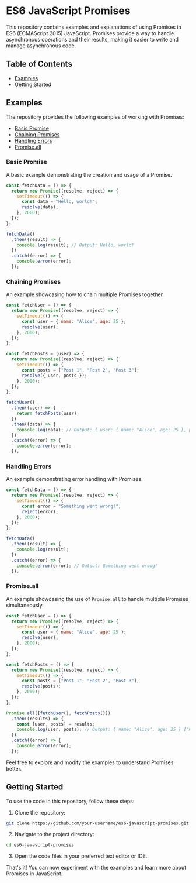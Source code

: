 # ES6 JavaScript Promises

This repository contains examples and explanations of using Promises in ES6 (ECMAScript 2015) JavaScript. Promises provide a way to handle asynchronous operations and their results, making it easier to write and manage asynchronous code.

## Table of Contents

- [Examples](#examples)
- [Getting Started](#getting-started)

## Examples

The repository provides the following examples of working with Promises:

- [Basic Promise](#basic-promise)
- [Chaining Promises](#chaining-promises)
- [Handling Errors](#handling-errors)
- [Promise.all](#promise-all)

### Basic Promise

A basic example demonstrating the creation and usage of a Promise.

```javascript
const fetchData = () => {
  return new Promise((resolve, reject) => {
    setTimeout(() => {
      const data = "Hello, world!";
      resolve(data);
    }, 2000);
  });
};

fetchData()
  .then((result) => {
    console.log(result); // Output: Hello, world!
  })
  .catch((error) => {
    console.error(error);
  });
```

### Chaining Promises

An example showcasing how to chain multiple Promises together.

```javascript
const fetchUser = () => {
  return new Promise((resolve, reject) => {
    setTimeout(() => {
      const user = { name: "Alice", age: 25 };
      resolve(user);
    }, 2000);
  });
};

const fetchPosts = (user) => {
  return new Promise((resolve, reject) => {
    setTimeout(() => {
      const posts = ["Post 1", "Post 2", "Post 3"];
      resolve({ user, posts });
    }, 2000);
  });
};

fetchUser()
  .then((user) => {
    return fetchPosts(user);
  })
  .then((data) => {
    console.log(data); // Output: { user: { name: "Alice", age: 25 }, posts: ["Post 1", "Post 2", "Post 3"] }
  })
  .catch((error) => {
    console.error(error);
  });
```

### Handling Errors

An example demonstrating error handling with Promises.

```javascript
const fetchData = () => {
  return new Promise((resolve, reject) => {
    setTimeout(() => {
      const error = "Something went wrong!";
      reject(error);
    }, 2000);
  });
};

fetchData()
  .then((result) => {
    console.log(result);
  })
  .catch((error) => {
    console.error(error); // Output: Something went wrong!
  });
```

### Promise.all

An example showcasing the use of `Promise.all` to handle multiple Promises simultaneously.

```javascript
const fetchUser = () => {
  return new Promise((resolve, reject) => {
    setTimeout(() => {
      const user = { name: "Alice", age: 25 };
      resolve(user);
    }, 2000);
  });
};

const fetchPosts = () => {
  return new Promise((resolve, reject) => {
    setTimeout(() => {
      const posts = ["Post 1", "Post 2", "Post 3"];
      resolve(posts);
    }, 2000);
  });
};

Promise.all([fetchUser(), fetchPosts()])
  .then((results) => {
    const [user, posts] = results;
    console.log(user, posts); // Output: { name: "Alice", age: 25 } ["Post 1", "Post 2", "Post 3"]
  })
  .catch((error) => {
    console.error(error);
  });
```



Feel free to explore and modify the examples to understand Promises better.

## Getting Started

To use the code in this repository, follow these steps:

1. Clone the repository:

```bash
git clone https://github.com/your-username/es6-javascript-promises.git
```

2. Navigate to the project directory:

```bash
cd es6-javascript-promises
```

3. Open the code files in your preferred text editor or IDE.

That's it! You can now experiment with the examples and learn more about Promises in JavaScript.
